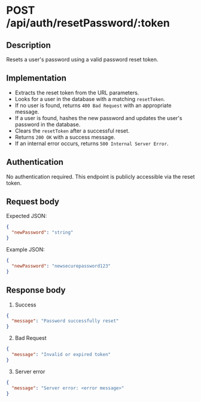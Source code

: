 # POST /api/auth/resetPassword/:token

## Description  
Resets a user's password using a valid password reset token.

## Implementation  
- Extracts the reset token from the URL parameters.
- Looks for a user in the database with a matching `resetToken`.
- If no user is found, returns `400 Bad Request` with an appropriate message.
- If a user is found, hashes the new password and updates the user's password in the database.
- Clears the `resetToken` after a successful reset.
- Returns `200 OK` with a success message.
- If an internal error occurs, returns `500 Internal Server Error`.

## Authentication  
No authentication required. This endpoint is publicly accessible via the reset token.

## Request body  
Expected JSON:
```json
{
  "newPassword": "string"
}
```
Example JSON:
```json
{
  "newPassword": "newsecurepassword123"
}
```

## Response body
1. Success
```json
{
  "message": "Password successfully reset"
}
```
2. Bad Request
```json
{
  "message": "Invalid or expired token"
}
```
3. Server error
```json
{
  "message": "Server error: <error message>"
}
```